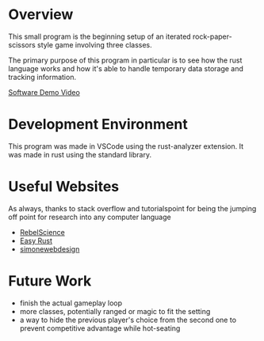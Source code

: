 # Overview

This small program is the beginning setup of an iterated rock-paper-scissors style game involving three classes. 

The primary purpose of this program in particular is to see how the rust language works and how it's able to handle temporary data storage 
and tracking information. 

[Software Demo Video](http://youtube.link.goes.here)

# Development Environment

This program was made in VSCode using the rust-analyzer extension. It was made in rust using the standard library. 

# Useful Websites

As always, thanks to stack overflow and tutorialspoint for being the jumping off point for research into any computer language 

- [RebelScience](https://rebelscience.club/category/from-python-to-rust/)
- [Easy Rust](https://dhghomon.github.io/easy_rust/)
- [simonewebdesign](https://simonewebdesign.it/rust-hashmap-insert-values-multiple-types/)

# Future Work

- finish the actual gameplay loop  
- more classes, potentially ranged or magic to fit the setting 
- a way to hide the previous player's choice from the second one to prevent competitive advantage while hot-seating 
